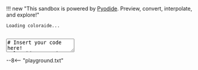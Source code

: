 !!! new "This sandbox is powered by [Pyodide](https://github.com/pyodide/pyodide). Preview, convert, interpolate, and explore!"

<div id="playground-results">
<div class="color-command">
<div class="swatch-bar"></div>
<div class="highlight"><pre><code>Loading coloraide...</code></pre></div>
</div>
</div>
<div id="playground-code">
<div class="highlight"><pre><code></code></pre></div>
<textarea id="playground-inputs" spellcheck="false"># Insert your code here!
coloraide.__version__

Color('red')</textarea>
</div>

--8<-- "playground.txt"
